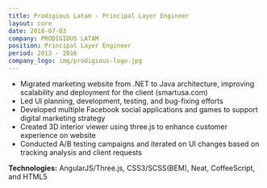 ```yaml
---
title: Prodigious Latam - Principal Layer Engineer
layout: core
date: 2018-07-03
company: PRODIGIOUS LATAM
position: Principal Layer Engineer
period: 2013 - 2016
company_logo: img/prodigious-logo.jpg
---
```

- Migrated marketing website from .NET to Java architecture, improving scalability and deployment for the client (smartusa.com)
- Led UI planning, development, testing, and bug-fixing efforts
- Developed multiple Facebook social applications and games to support digital marketing strategy
- Created 3D interior viewer using three.js to enhance customer experience on website
- Conducted A/B testing campaigns and iterated on UI changes based on tracking analysis and client requests

**Technologies:** AngularJS/Three.js, CSS3/SCSS(BEM), Neat, CoffeeScript, and HTML5
